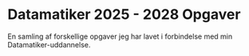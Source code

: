 # Datamatiker 2025 - 2028 Opgaver

En samling af forskellige opgaver jeg har lavet i forbindelse med min Datamatiker-uddannelse.
